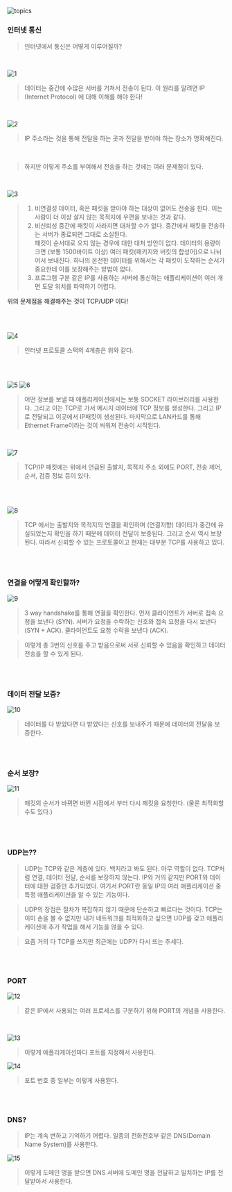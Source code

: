 ![topics](images/internet_network/main.png)

### 인터넷 통신

> 인터넷에서 통신은 어떻게 이루어질까?

<br />

![1](images/internet_network/1.png)

> 데이터는 중간에 수많은 서버를 거쳐서 전송이 된다. 이 원리를 알려면 IP (Internet Protocol) 에 대해 이해를 해야 한다!

<br />

![2](images/internet_network/2.png)

> IP 주소라는 것을 통해 전달을 하는 곳과 전달을 받아야 하는 장소가 명확해진다.

<br />

> 하지만 이렇게 주소를 부여해서 전송을 하는 것에는 여러 문제점이 있다.

<br />

![3](images/internet_network/3.png)

> 1. 비연결성
>    데이터, 혹은 패킷을 받아야 하는 대상이 없어도 전송을 한다.
>    이는 사람이 더 이상 살지 않는 목적지에 우편을 보내는 것과 같다.
>    <br />
> 2. 비신뢰성
>    중간에 패킷이 사라지면 대처할 수가 없다.
>    중간에서 패킷을 전송하는 서버가 종료되면 그대로 소실된다.
>    <br />
>    패킷이 순서대로 오지 않는 경우에 대한 대처 방안이 없다.
>    데이터의 용량이 크면 (보통 1500바이트 이상) 여러 패킷(패키지와 버킷의 합성어)으로 나뉘어서 보내진다. 하나의 온전한 데이터를 위해서는 각 패킷이 도착하는 순서가 중요한데 이를 보장해주는 방법이 없다.
>    <br />
> 3. 프로그램 구분
>    같은 IP를 사용하는 서버에 통신하는 애플리케이션이 여러 개면 도달 위치를 파악하기 어렵다.
>    <br />

위의 문제점을 해결해주는 것이 TCP/UDP 이다!

<br /><br />

![4](images/internet_network/4.png)

> 인터넷 프로토콜 스택의 4계층은 위와 같다.

<br /><br />

![5](images/internet_network/5.png)
![6](images/internet_network/6.png)

> 어떤 정보를 보낼 때 애플리케이션에서는 보통 SOCKET 라이브러리를 사용한다. 그리고 이는 TCP로 가서 메시지 데이터에 TCP 정보를 생성한다. 그리고 IP로 전달되고 이곳에서 IP패킷이 생성된다. 마지막으로 LAN카드를 통해 Ethernet Frame이라는 것이 씌워져 전송이 시작된다.

<br />

![7](images/internet_network/7.png)

> TCP/IP 패킷에는 위에서 언급된 출발지, 목적지 주소 외에도 PORT, 전송 제어, 순서, 검증 정보 등이 있다.

<br /><br />

![8](images/internet_network/8.png)

> TCP 에서는 출발지와 목적지의 연결을 확인하며 (연결지향)
> 데이터가 중간에 유실되었는지 확인을 하기 때문에 데이터 전달이 보증된다. 그리고 순서 역시 보장된다. 따라서 신뢰할 수 있는 프로토콜이고 현재는 대부분 TCP를 사용하고 있다.

<br /><br />

### 연결을 어떻게 확인할까?

![9](images/internet_network/9.png)

> 3 way handshake를 통해 연결을 확인한다.
> 먼저 클라이언트가 서버로 접속 요청을 보낸다 (SYN).
> 서버가 요청을 수락하는 신호와 접속 요청을 다시 보낸다 (SYN + ACK).
> 클라이언트도 요청 수락을 보낸다 (ACK).

> 이렇게 총 3번의 신호를 주고 받음으로써 서로 신뢰할 수 있음을 확인하고 데이터 전송을 할 수 있게 된다.

<br /><br />

### 데이터 전달 보증?

![10](images/internet_network/10.png)

> 데이터를 다 받았다면 다 받았다는 신호를 보내주기 때문에 데이터의 전달을 보증한다.

<br /><br />

### 순서 보장?

![11](images/internet_network/11.png)

> 패킷의 순서가 바뀌면 바뀐 시점에서 부터 다시 패킷을 요청한다. (물론 최적화할 수도 있다.)

<br /><br />

### UDP는??

> UDP는 TCP와 같은 계층에 있다. 백지라고 봐도 된다. 아무 역할이 없다. TCP처럼 연결, 데이터 전달, 순서를 보장하지 않는다. IP와 거의 같지만 PORT와 데이터에 대한 검증만 추가되었다. 여기서 PORT란 동일 IP의 여러 애플리케이션 중 특정 애플리케이션을 알 수 있는 기능이다.

> UDP의 장점은 절차가 복잡하지 않기 때문에 단순하고 빠르다는 것이다. TCP는 이미 손을 볼 수 없지만 내가 네트워크를 최적화하고 싶으면 UDP를 갖고 애플리케이션에 추가 작업을 해서 기능을 얹을 수 있다.

> 요즘 거의 다 TCP를 쓰지만 최근에는 UDP가 다시 뜨는 추세다.

<br /><br />

### PORT

![12](images/internet_network/12.png)

> 같은 IP에서 사용되는 여러 프로세스를 구분하기 위해 PORT의 개념을 사용한다.

<br />

![13](images/internet_network/13.png)

> 이렇게 애플리케이션마다 포트를 지정해서 사용한다.

![14](images/internet_network/14.png)

> 포트 번호 중 일부는 이렇게 사용된다.

<br /><br />

### DNS?

> IP는 계속 변하고 기억하기 어렵다.
> 일종의 전화전호부 같은 DNS(Domain Name System)를 사용한다.

![15](images/internet_network/15.png)

> 이렇게 도메인 명을 받으면 DNS 서버에 도메인 명을 전달하고 일치하는 IP를 전달받아서 사용한다.
